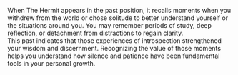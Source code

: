 When The Hermit appears in the past position, it recalls moments when you withdrew from the world or chose solitude to better understand yourself or the situations around you. You may remember periods of study, deep reflection, or detachment from distractions to regain clarity.  
This past indicates that those experiences of introspection strengthened your wisdom and discernment. Recognizing the value of those moments helps you understand how silence and patience have been fundamental tools in your personal growth.
